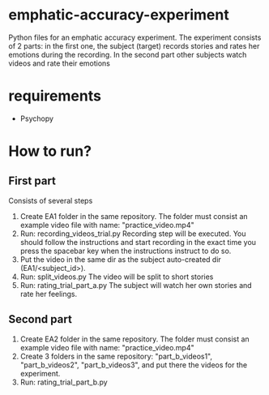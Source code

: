 # emphatic-accuracy-experiment
Python files for an emphatic accuracy experiment. The experiment consists of 2 parts: in the first one, the subject (target) records stories and rates her emotions during the recording. In the second part other subjects watch videos and rate their emotions

# requirements
- Psychopy

# How to run?
## First part
Consists of several steps
1. Create EA1 folder in the same repository. The folder must consist an example video file with name: "practice_video.mp4"
2. Run: recording_videos_trial.py
    Recording step will be executed.
    You should follow the instructions and start recording in the exact time you press the spacebar key when the instructions instruct to do so.
2. Put the video in the same dir as the subject auto-created dir (EA1/<subject_id>).
3. Run: split_videos.py
    The video will be split to short stories
4. Run: rating_trial_part_a.py
    The subject will watch her own stories and rate her feelings.

## Second part
1. Create EA2 folder in the same repository. The folder must consist an example video file with name: "practice_video.mp4"
2. Create 3 folders in the same repository: "part_b_videos1", "part_b_videos2", "part_b_videos3", and put there the videos for the experiment.
2. Run: rating_trial_part_b.py
